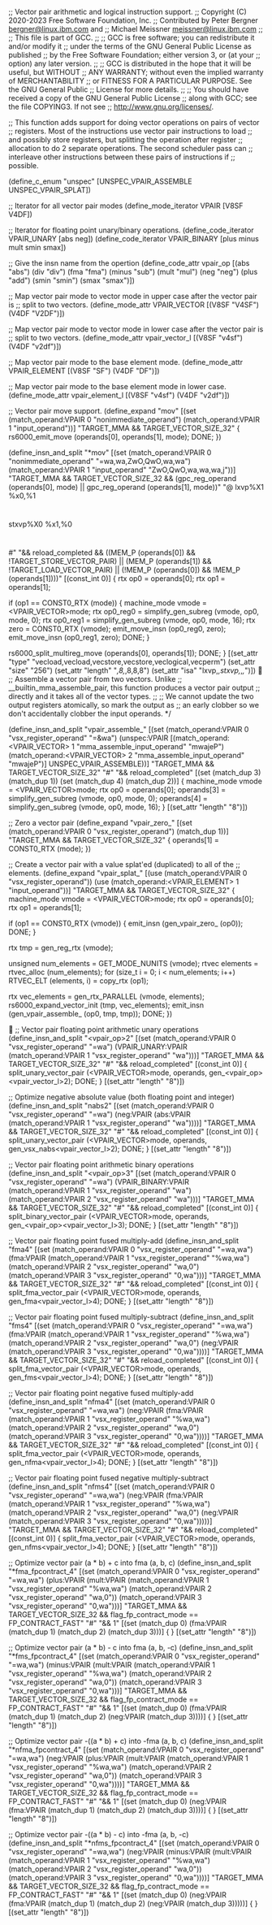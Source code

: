 ;; Vector pair arithmetic and logical instruction support.
;; Copyright (C) 2020-2023 Free Software Foundation, Inc.
;; Contributed by Peter Bergner <bergner@linux.ibm.com> and
;;		  Michael Meissner <meissner@linux.ibm.com>
;;
;; This file is part of GCC.
;;
;; GCC is free software; you can redistribute it and/or modify it
;; under the terms of the GNU General Public License as published
;; by the Free Software Foundation; either version 3, or (at your
;; option) any later version.
;;
;; GCC is distributed in the hope that it will be useful, but WITHOUT
;; ANY WARRANTY; without even the implied warranty of MERCHANTABILITY
;; or FITNESS FOR A PARTICULAR PURPOSE.  See the GNU General Public
;; License for more details.
;;
;; You should have received a copy of the GNU General Public License
;; along with GCC; see the file COPYING3.  If not see
;; <http://www.gnu.org/licenses/>.

;; This function adds support for doing vector operations on pairs of vector
;; registers.  Most of the instructions use vector pair instructions to load
;; and possibly store registers, but splitting the operation after register
;; allocation to do 2 separate operations.  The second scheduler pass can
;; interleave other instructions between these pairs of instructions if
;; possible.

(define_c_enum "unspec"
  [UNSPEC_VPAIR_ASSEMBLE
   UNSPEC_VPAIR_SPLAT])

;; Iterator for all vector pair modes
(define_mode_iterator VPAIR [V8SF V4DF])

;; Iterator for floating point unary/binary operations.
(define_code_iterator VPAIR_UNARY  [abs neg])
(define_code_iterator VPAIR_BINARY [plus minus mult smin smax])

;; Give the insn name from the opertion
(define_code_attr vpair_op [(abs   "abs")
			    (div   "div")
			    (fma   "fma")
			    (minus "sub")
			    (mult  "mul")
			    (neg   "neg")
			    (plus  "add")
			    (smin  "smin")
			    (smax  "smax")])

;; Map vector pair mode to vector mode in upper case after the vector pair is
;; split to two vectors.
(define_mode_attr VPAIR_VECTOR [(V8SF  "V4SF")
                                (V4DF  "V2DF")])

;; Map vector pair mode to vector mode in lower case after the vector pair is
;; split to two vectors.
(define_mode_attr vpair_vector_l [(V8SF  "v4sf")
				  (V4DF  "v2df")])

;; Map vector pair mode to the base element mode.
(define_mode_attr VPAIR_ELEMENT [(V8SF  "SF")
				 (V4DF  "DF")])

;; Map vector pair mode to the base element mode in lower case.
(define_mode_attr vpair_element_l [(V8SF  "v4sf")
				   (V4DF  "v2df")])

;; Vector pair move support.
(define_expand "mov<mode>"
  [(set (match_operand:VPAIR 0 "nonimmediate_operand")
	(match_operand:VPAIR 1 "input_operand"))]
  "TARGET_MMA && TARGET_VECTOR_SIZE_32"
{
  rs6000_emit_move (operands[0], operands[1], <MODE>mode);
  DONE;
})

(define_insn_and_split "*mov<mode>"
  [(set (match_operand:VPAIR 0 "nonimmediate_operand" "=wa,wa,ZwO,QwO,wa,wa")
	(match_operand:VPAIR 1 "input_operand" "ZwO,QwO,wa,wa,wa,j"))]
  "TARGET_MMA && TARGET_VECTOR_SIZE_32
   && (gpc_reg_operand (operands[0], <MODE>mode)
       || gpc_reg_operand (operands[1], <MODE>mode))"
  "@
   lxvp%X1 %x0,%1
   #
   stxvp%X0 %x1,%0
   #
   #
   #"
  "&& reload_completed
   && ((MEM_P (operands[0]) && !TARGET_STORE_VECTOR_PAIR)
       || (MEM_P (operands[1]) && !TARGET_LOAD_VECTOR_PAIR)
       || (!MEM_P (operands[0]) && !MEM_P (operands[1])))"
  [(const_int 0)]
{
  rtx op0 = operands[0];
  rtx op1 = operands[1];

  if (op1 == CONST0_RTX (<MODE>mode))
    {
      machine_mode vmode = <VPAIR_VECTOR>mode;
      rtx op0_reg0 = simplify_gen_subreg (vmode, op0, <MODE>mode, 0);
      rtx op0_reg1 = simplify_gen_subreg (vmode, op0, <MODE>mode, 16);
      rtx zero = CONST0_RTX (vmode);
      emit_move_insn (op0_reg0, zero);
      emit_move_insn (op0_reg1, zero);
      DONE;
    }

  rs6000_split_multireg_move (operands[0], operands[1]);
  DONE;
}
  [(set_attr "type" "vecload,vecload,vecstore,vecstore,veclogical,vecperm")
   (set_attr "size" "256")
   (set_attr "length" "*,8,*,8,8,8")
   (set_attr "isa" "lxvp,*,stxvp,*,*,*")])

;; Assemble a vector pair from two vectors.  Unlike
;; __builtin_mma_assemble_pair, this function produces a vector pair output
;; directly and it takes all of the vector types.
;;
;; We cannot update the two output registers atomically, so mark the output as
;; an early clobber so we don't accidentally clobber the input operands.  */

(define_insn_and_split "vpair_assemble_<mode>"
  [(set (match_operand:VPAIR 0 "vsx_register_operand" "=&wa")
	(unspec:VPAIR
	 [(match_operand:<VPAIR_VECTOR> 1 "mma_assemble_input_operand" "mwajeP")
	  (match_operand:<VPAIR_VECTOR> 2 "mma_assemble_input_operand" "mwajeP")]
	 UNSPEC_VPAIR_ASSEMBLE))]
  "TARGET_MMA && TARGET_VECTOR_SIZE_32"
  "#"
  "&& reload_completed"
  [(set (match_dup 3) (match_dup 1))
   (set (match_dup 4) (match_dup 2))]
{
  machine_mode vmode = <VPAIR_VECTOR>mode;
  rtx op0 = operands[0];
  operands[3] = simplify_gen_subreg (vmode, op0, <MODE>mode, 0);
  operands[4] = simplify_gen_subreg (vmode, op0, <MODE>mode, 16);
}
  [(set_attr "length" "8")])

;; Zero a vector pair
(define_expand "vpair_zero_<mode>"
  [(set (match_operand:VPAIR 0 "vsx_register_operand") (match_dup 1))]
  "TARGET_MMA && TARGET_VECTOR_SIZE_32"
{
  operands[1] = CONST0_RTX (<MODE>mode);
})

;; Create a vector pair with a value splat'ed (duplicated) to all of the
;; elements.
(define_expand "vpair_splat_<mode>"
  [(use (match_operand:VPAIR 0 "vsx_register_operand"))
   (use (match_operand:<VPAIR_ELEMENT> 1 "input_operand"))]
  "TARGET_MMA && TARGET_VECTOR_SIZE_32"
{
  machine_mode vmode = <VPAIR_VECTOR>mode;
  rtx op0 = operands[0];
  rtx op1 = operands[1];

  if (op1 == CONST0_RTX (vmode))
    {
      emit_insn (gen_vpair_zero_<mode> (op0));
      DONE;
    }

  rtx tmp = gen_reg_rtx (vmode);

  unsigned num_elements = GET_MODE_NUNITS (vmode);
  rtvec elements = rtvec_alloc (num_elements);
  for (size_t i = 0; i < num_elements; i++)
    RTVEC_ELT (elements, i) = copy_rtx (op1);

  rtx vec_elements = gen_rtx_PARALLEL (vmode, elements);
  rs6000_expand_vector_init (tmp, vec_elements);
  emit_insn (gen_vpair_assemble_<mode> (op0, tmp, tmp));
  DONE;
})
	     

;; Vector pair floating point arithmetic unary operations
(define_insn_and_split "<vpair_op><mode>2"
  [(set (match_operand:VPAIR 0 "vsx_register_operand" "=wa")
	(VPAIR_UNARY:VPAIR
	 (match_operand:VPAIR 1 "vsx_register_operand" "wa")))]
  "TARGET_MMA && TARGET_VECTOR_SIZE_32"
  "#"
  "&& reload_completed"
  [(const_int 0)]
{
  split_unary_vector_pair (<VPAIR_VECTOR>mode, operands,
			   gen_<vpair_op><vpair_vector_l>2);
  DONE;
}
  [(set_attr "length" "8")])

;; Optimize negative absolute value (both floating point and integer)
(define_insn_and_split "nabs<mode>2"
  [(set (match_operand:VPAIR 0 "vsx_register_operand" "=wa")
	(neg:VPAIR
	 (abs:VPAIR
	  (match_operand:VPAIR 1 "vsx_register_operand" "wa"))))]
  "TARGET_MMA && TARGET_VECTOR_SIZE_32"
  "#"
  "&& reload_completed"
  [(const_int 0)]
{
  split_unary_vector_pair (<VPAIR_VECTOR>mode, operands,
			   gen_vsx_nabs<vpair_vector_l>2);
  DONE;
}
  [(set_attr "length" "8")])

;; Vector pair floating point arithmetic binary operations
(define_insn_and_split "<vpair_op><mode>3"
  [(set (match_operand:VPAIR 0 "vsx_register_operand" "=wa")
	(VPAIR_BINARY:VPAIR
	 (match_operand:VPAIR 1 "vsx_register_operand" "wa")
	 (match_operand:VPAIR 2 "vsx_register_operand" "wa")))]
  "TARGET_MMA && TARGET_VECTOR_SIZE_32"
  "#"
  "&& reload_completed"
  [(const_int 0)]
{
  split_binary_vector_pair (<VPAIR_VECTOR>mode, operands,
			    gen_<vpair_op><vpair_vector_l>3);
  DONE;
}
  [(set_attr "length" "8")])

;; Vector pair floating point fused multiply-add
(define_insn_and_split "fma<mode>4"
  [(set (match_operand:VPAIR 0 "vsx_register_operand" "=wa,wa")
	(fma:VPAIR
	 (match_operand:VPAIR 1 "vsx_register_operand" "%wa,wa")
	 (match_operand:VPAIR 2 "vsx_register_operand" "wa,0")
	 (match_operand:VPAIR 3 "vsx_register_operand" "0,wa")))]
  "TARGET_MMA && TARGET_VECTOR_SIZE_32"
  "#"
  "&& reload_completed"
  [(const_int 0)]
{
  split_fma_vector_pair (<VPAIR_VECTOR>mode, operands,
			 gen_fma<vpair_vector_l>4);
  DONE;
}
  [(set_attr "length" "8")])

;; Vector pair floating point fused multiply-subtract
(define_insn_and_split "fms<mode>4"
  [(set (match_operand:VPAIR 0 "vsx_register_operand" "=wa,wa")
	(fma:VPAIR
	 (match_operand:VPAIR 1 "vsx_register_operand" "%wa,wa")
	 (match_operand:VPAIR 2 "vsx_register_operand" "wa,0")
	 (neg:VPAIR
	  (match_operand:VPAIR 3 "vsx_register_operand" "0,wa"))))]
  "TARGET_MMA && TARGET_VECTOR_SIZE_32"
  "#"
  "&& reload_completed"
  [(const_int 0)]
{
  split_fma_vector_pair (<VPAIR_VECTOR>mode, operands,
			 gen_fms<vpair_vector_l>4);
  DONE;
}
  [(set_attr "length" "8")])

;; Vector pair floating point negative fused multiply-add
(define_insn_and_split "nfma<mode>4"
  [(set (match_operand:VPAIR 0 "vsx_register_operand" "=wa,wa")
	(neg:VPAIR
	 (fma:VPAIR
	  (match_operand:VPAIR 1 "vsx_register_operand" "%wa,wa")
	  (match_operand:VPAIR 2 "vsx_register_operand" "wa,0")
	  (match_operand:VPAIR 3 "vsx_register_operand" "0,wa"))))]
  "TARGET_MMA && TARGET_VECTOR_SIZE_32"
  "#"
  "&& reload_completed"
  [(const_int 0)]
{
  split_fma_vector_pair (<VPAIR_VECTOR>mode, operands,
			 gen_nfma<vpair_vector_l>4);
  DONE;
}
  [(set_attr "length" "8")])

;; Vector pair floating point fused negative multiply-subtract
(define_insn_and_split "nfms<mode>4"
  [(set (match_operand:VPAIR 0 "vsx_register_operand" "=wa,wa")
	(neg:VPAIR
	 (fma:VPAIR
	  (match_operand:VPAIR 1 "vsx_register_operand" "%wa,wa")
	  (match_operand:VPAIR 2 "vsx_register_operand" "wa,0")
	  (neg:VPAIR
	   (match_operand:VPAIR 3 "vsx_register_operand" "0,wa")))))]
  "TARGET_MMA && TARGET_VECTOR_SIZE_32"
  "#"
  "&& reload_completed"
  [(const_int 0)]
{
  split_fma_vector_pair (<VPAIR_VECTOR>mode, operands,
			 gen_nfms<vpair_vector_l>4);
  DONE;
}
  [(set_attr "length" "8")])

;; Optimize vector pair (a * b) + c into fma (a, b, c)
(define_insn_and_split "*fma_fpcontract_<mode>4"
  [(set (match_operand:VPAIR 0 "vsx_register_operand" "=wa,wa")
	(plus:VPAIR
	 (mult:VPAIR
	  (match_operand:VPAIR 1 "vsx_register_operand" "%wa,wa")
	  (match_operand:VPAIR 2 "vsx_register_operand" "wa,0"))
	 (match_operand:VPAIR 3 "vsx_register_operand" "0,wa")))]
  "TARGET_MMA && TARGET_VECTOR_SIZE_32
   && flag_fp_contract_mode == FP_CONTRACT_FAST"
  "#"
  "&& 1"
  [(set (match_dup 0)
	(fma:VPAIR (match_dup 1)
		   (match_dup 2)
		   (match_dup 3)))]
{
}
  [(set_attr "length" "8")])

;; Optimize vector pair (a * b) - c into fma (a, b, -c)
(define_insn_and_split "*fms_fpcontract_<mode>4"
  [(set (match_operand:VPAIR 0 "vsx_register_operand" "=wa,wa")
	(minus:VPAIR
	 (mult:VPAIR
	  (match_operand:VPAIR 1 "vsx_register_operand" "%wa,wa")
	  (match_operand:VPAIR 2 "vsx_register_operand" "wa,0"))
	 (match_operand:VPAIR 3 "vsx_register_operand" "0,wa")))]
  "TARGET_MMA && TARGET_VECTOR_SIZE_32
   && flag_fp_contract_mode == FP_CONTRACT_FAST"
  "#"
  "&& 1"
  [(set (match_dup 0)
	(fma:VPAIR (match_dup 1)
		   (match_dup 2)
		   (neg:VPAIR (match_dup 3))))]
{
}
  [(set_attr "length" "8")])

;; Optimize vector pair -((a * b) + c) into -fma (a, b, c)
(define_insn_and_split "*nfma_fpcontract_<mode>4"
  [(set (match_operand:VPAIR 0 "vsx_register_operand" "=wa,wa")
	(neg:VPAIR
	 (plus:VPAIR
	  (mult:VPAIR
	   (match_operand:VPAIR 1 "vsx_register_operand" "%wa,wa")
	   (match_operand:VPAIR 2 "vsx_register_operand" "wa,0"))
	  (match_operand:VPAIR 3 "vsx_register_operand" "0,wa"))))]
  "TARGET_MMA && TARGET_VECTOR_SIZE_32
   && flag_fp_contract_mode == FP_CONTRACT_FAST"
  "#"
  "&& 1"
  [(set (match_dup 0)
	(neg:VPAIR
	 (fma:VPAIR (match_dup 1)
		    (match_dup 2)
		    (match_dup 3))))]
{
}
  [(set_attr "length" "8")])

;; Optimize vector pair -((a * b) - c) into -fma (a, b, -c)
(define_insn_and_split "*nfms_fpcontract_<mode>4"
  [(set (match_operand:VPAIR 0 "vsx_register_operand" "=wa,wa")
	(neg:VPAIR
	 (minus:VPAIR
	  (mult:VPAIR
	   (match_operand:VPAIR 1 "vsx_register_operand" "%wa,wa")
	   (match_operand:VPAIR 2 "vsx_register_operand" "wa,0"))
	  (match_operand:VPAIR 3 "vsx_register_operand" "0,wa"))))]
  "TARGET_MMA && TARGET_VECTOR_SIZE_32
   && flag_fp_contract_mode == FP_CONTRACT_FAST"
  "#"
  "&& 1"
  [(set (match_dup 0)
	(neg:VPAIR
	 (fma:VPAIR (match_dup 1)
		    (match_dup 2)
		    (neg:VPAIR (match_dup 3)))))]
{
}
  [(set_attr "length" "8")])

